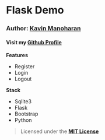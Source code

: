 # Flask Demo

### Author: [Kavin Manoharan](https://immkavin-ranks.github.io/personal/) 

#### Visit my [Github Profile](https://github.com/immkavin-ranks)

**Features**
  * Register
  * Login
  * Logout

**Stack**
  * Sqlite3
  * Flask
  * Bootstrap
  * Python

> Licensed under the [**MIT License**](./LICENSE)